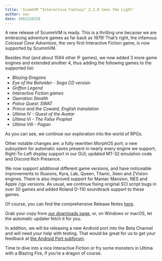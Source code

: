 ```yaml
---
title: ‘ScummVM “Interactive Fantasy” 2.2.0 Sees the Light’
author: sev
date: 1601216320
---
```


A new release of ScummVM is ready. This is a thrilling one because we are embracing adventure games as far back as 1976! That’s right, the infamous _Colossal Cave Adventure_, the very first Interactive Fiction game, is now supported by ScummVM.

Besides that (and about 1594 other IF games), we now added 3 more game engines and extended another 4, thus adding the following games to the supported list:

* _Blazing Dragons_
* _Eye of the Beholder - Sega CD version_
* _Griffon Legend_
* _Interactive Fiction games_
* _Operation Stealth_
* _Police Quest: SWAT_
* _Prince and the Coward, English translation_
* _Ultima IV - Quest of the Avatar_
* _Ultima VI - The False Prophet_
* _Ultima VIII - Pagan_

As you can see, we continue our exploration into the world of RPGs.

Other notable changes are: a fully rewritten MorphOS port; a new subsystem for automatic saves present in nearly every engine we support; Right-To-Left display support in our GUI; updated MT-32 emulation code and Discord Rich Presence.

We now support additional different game versions, and have noticeable improvements to Illusions, Kyra, Lab, Queen, Titanic, Xeen and ZVision engines. There is also improved support for Maniac Mansion, NES and Apple //gs versions. As usual, we continue fixing original SCI script bugs in over 30 games and added Roland D-110 soundtrack support to these games.

Of course, you can find the comprehensive Release Notes [here](https://www.scummvm.org/frs/scummvm/2.2.0/ReleaseNotes.html).

Grab your copy from [our downloads page](https://www.scummvm.org/downloads), or, on Windows or macOS, let the automatic updater fetch it for you.

In addition, we will be releasing a new Android port into the Beta Channel and will need your help with testing. That would be great for us to get your feedback at [the Android Port subforum](https://forums.scummvm.org/viewforum.php?f=17).

Time to dive into a nice Interactive Fiction or fry some monsters in Ultima with a Blazing Fire, if you’re a dragon of course.
